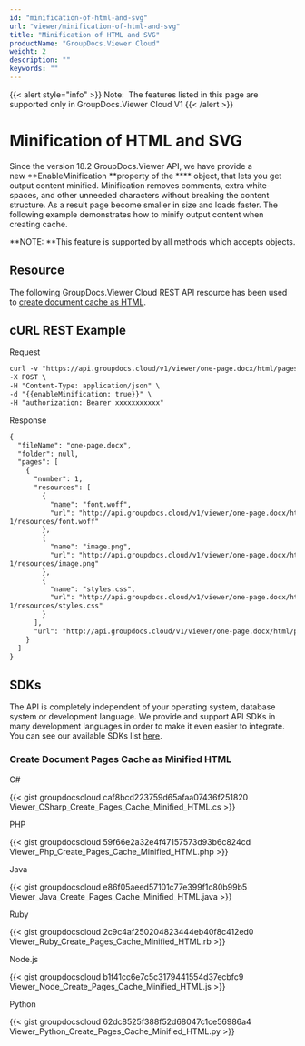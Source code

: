 ```yaml
---
id: "minification-of-html-and-svg"
url: "viewer/minification-of-html-and-svg"
title: "Minification of HTML and SVG"
productName: "GroupDocs.Viewer Cloud"
weight: 2
description: ""
keywords: ""
---
```


{{< alert style="info" >}}
Note:  The features listed in this page are supported only in GroupDocs.Viewer Cloud V1
{{< /alert >}}






# Minification of HTML and SVG #

Since the version 18.2 GroupDocs.Viewer API, we have provide a new **EnableMinification **property of the **** object, that lets you get output content minified. Minification removes comments, extra white-spaces, and other unneeded characters without breaking the content structure. As a result page become smaller in size and loads faster. The following example demonstrates how to minify output content when creating cache.

**NOTE: **This feature is supported by all methods which accepts  objects.

## Resource ##

The following GroupDocs.Viewer Cloud REST API resource has been used to [create document cache as HTML](https://apireference.groupdocs.cloud/viewer/#!/Rendering/HtmlCreatePagesCache).

## cURL REST Example ##





 Request

```html 
curl -v "https://api.groupdocs.cloud/v1/viewer/one-page.docx/html/pages" \
-X POST \
-H "Content-Type: application/json" \
-d "{{enableMinification: true}}" \
-H "authorization: Bearer xxxxxxxxxxx"

 ```




 Response

```html 
{
  "fileName": "one-page.docx",
  "folder": null,
  "pages": [
    {
      "number": 1,
      "resources": [
        {
          "name": "font.woff",
          "url": "http://api.groupdocs.cloud/v1/viewer/one-page.docx/html/pages/
1/resources/font.woff"
        },
        {
          "name": "image.png",
          "url": "http://api.groupdocs.cloud/v1/viewer/one-page.docx/html/pages/
1/resources/image.png"
        },
        {
          "name": "styles.css",
          "url": "http://api.groupdocs.cloud/v1/viewer/one-page.docx/html/pages/
1/resources/styles.css"
        }
      ],
      "url": "http://api.groupdocs.cloud/v1/viewer/one-page.docx/html/pages/1"
    }
  ]
}
 ```






## SDKs ##

The API is completely independent of your operating system, database system or development language. We provide and support API SDKs in many development languages in order to make it even easier to integrate. You can see our available SDKs list [here](https://github.com/groupdocs-viewer-cloud).

### Create Document Pages Cache as Minified HTML ###





 C#




{{< gist groupdocscloud caf8bcd223759d65afaa07436f251820 Viewer_CSharp_Create_Pages_Cache_Minified_HTML.cs >}}







 PHP




{{< gist groupdocscloud 59f66e2a32e4f47157573d93b6c824cd Viewer_Php_Create_Pages_Cache_Minified_HTML.php >}}







 Java




{{< gist groupdocscloud e86f05aeed57101c77e399f1c80b99b5 Viewer_Java_Create_Pages_Cache_Minified_HTML.java >}}







 Ruby




{{< gist groupdocscloud 2c9c4af250204823444eb40f8c412ed0 Viewer_Ruby_Create_Pages_Cache_Minified_HTML.rb >}}







 Node.js




{{< gist groupdocscloud b1f41cc6e7c5c3179441554d37ecbfc9 Viewer_Node_Create_Pages_Cache_Minified_HTML.js >}}







 Python




{{< gist groupdocscloud 62dc8525f388f52d68047c1ce56986a4 Viewer_Python_Create_Pages_Cache_Minified_HTML.py >}}







